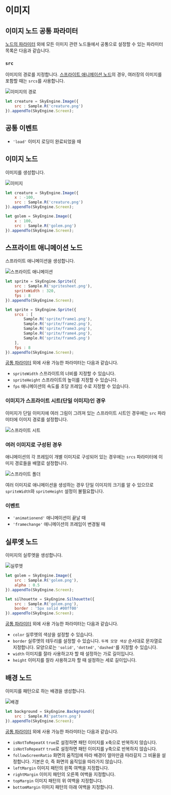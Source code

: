 # 이미지

## 이미지 노드 공통 파라미터
[노드의 파라미터](../Node.md#파라미터) 외에 모든 이미지 관련 노드들에서 공통으로 설정할 수 있는 파라미터 목록은 다음과 같습니다.

### `src`
이미지의 경로를 지정합니다. [스프라이트 애니메이션 노드](#스프라이트-애니메이션-노드)의 경우, 여러장의 이미지를 포함할 때는 `srcs`를 사용합니다.

![이미지의 경로](https://raw.githubusercontent.com/Hanul/SkyEngine/master/DOC/Node/Image/src.png)

```javascript
let creature = SkyEngine.Image({
	src : Sample.R('creature.png')
}).appendTo(SkyEngine.Screen);
```

## 공통 이벤트
- `'load'` 이미지 로딩이 완료되었을 때

## 이미지 노드
이미지를 생성합니다.

![이미지](https://raw.githubusercontent.com/Hanul/SkyEngine/master/DOC/Node/Image/image.png)

```javascript
let creature = SkyEngine.Image({
	x : -100,
	src : Sample.R('creature.png')
}).appendTo(SkyEngine.Screen);

let golem = SkyEngine.Image({
	x : 100,
	src : Sample.R('golem.png')
}).appendTo(SkyEngine.Screen);
```

## 스프라이트 애니메이션 노드
스프라이트 애니메이션을 생성합니다.

![스프라이트 애니메이션](https://raw.githubusercontent.com/Hanul/SkyEngine/master/DOC/Node/Image/sprite.gif)

```javascript
let sprite = SkyEngine.Sprite({
	src : Sample.R('spritesheet.png'),
	spriteWidth : 320,
	fps : 8
}).appendTo(SkyEngine.Screen);
```

```javascript
let sprite = SkyEngine.Sprite({
	srcs : [
		Sample.R('sprite/frame1.png'),
		Sample.R('sprite/frame2.png'),
		Sample.R('sprite/frame3.png'),
		Sample.R('sprite/frame4.png'),
		Sample.R('sprite/frame5.png')
	],
	fps : 8
}).appendTo(SkyEngine.Screen);
```

[공통 파라미터](#이미지-노드-공통-파라미터) 외에 사용 가능한 파라미터는 다음과 같습니다.
- `spriteWidth` 스프라이트의 너비를 지정할 수 있습니다.
- `spriteHeight` 스프라이트의 높이를 지정할 수 있습니다.
- `fps` 애니메이션의 속도를 초당 프레임 수로 지정할 수 있습니다.

### 이미지가 스프라이트 시트(단일 이미지)인 경우
이미지가 단일 이미지에 여러 그림이 그려져 있는 스프라이트 시트인 경우에는 `src` 파라미터에 이미지 경로를 설정합니다.

![스프라이트 시트](https://raw.githubusercontent.com/Hanul/SkyEngine/master/DOC/Node/Image/spritesheet.png)

### 여러 이미지로 구성된 경우
애니메이션의 각 프레임이 개별 이미지로 구성되어 있는 경우에는 `srcs` 파라미터에 이미지 경로들을 배열로 설정합니다.

![스프라이트 폴더](https://raw.githubusercontent.com/Hanul/SkyEngine/master/DOC/Node/Image/spritefolder.png)

여러 이미지로 애니메이션을 생성하는 경우 단일 이미지의 크기를 알 수 있으므로 `spriteWidth`와 `spriteHeight` 설정이 불필요합니다.

### 이벤트
- `'animationend'` 애니메이션이 끝날 때
- `'framechange'` 애니메이션의 프레임이 변경될 때

## 실루엣 노드
이미지의 실루엣을 생성합니다.

![실루엣](https://raw.githubusercontent.com/Hanul/SkyEngine/master/DOC/Node/Image/silhouette.png)

```javascript
let golem = SkyEngine.Image({
	src : Sample.R('golem.png'),
	alpha : 0.5
}).appendTo(SkyEngine.Screen);

let silhouette = SkyEngine.Silhouette({
	src : Sample.R('golem.png'),
	border : '5px solid #00ff00'
}).appendTo(SkyEngine.Screen);
```

[공통 파라미터](#이미지-노드-공통-파라미터) 외에 사용 가능한 파라미터는 다음과 같습니다.
- `color` 실루엣의 색상을 설정할 수 있습니다.
- `border` 실루엣의 테두리를 설정할 수 있습니다. `두께 모양 색상` 순서대로 문자열로 지정합니다. 모양으로는 `'solid'`, `'dotted'`, `'dashed'`를 지정할 수 있습니다.
- `width` 이미지를 잘라 사용하고자 할 때 설정하는 가로 길이입니다.
- `height` 이미지를 잘라 사용하고자 할 때 설정하는 세로 길이입니다.

## 배경 노드
이미지를 패턴으로 하는 배경을 생성합니다.

![배경](https://raw.githubusercontent.com/Hanul/SkyEngine/master/DOC/Node/Image/background.png)

```javascript
let background = SkyEngine.Background({
	src : Sample.R('pattern.png')
}).appendTo(SkyEngine.Screen);
```

[공통 파라미터](#이미지-노드-공통-파라미터) 외에 사용 가능한 파라미터는 다음과 같습니다.
- `isNotToRepeatX` `true`로 설정하면 패턴 이미지를 x축으로 반복하지 않습니다.
- `isNotToRepeatY` `true`로 설정하면 패턴 이미지를 y축으로 반복하지 않습니다.
- `followScreenRatio` 화면의 움직임에 따라 배경이 얼마만큼 따라갈지 그 비율을 설정합니다. 기본은 0, 즉 화면의 움직임을 따라가지 않습니다.
- `leftMargin` 이미지 패턴의 왼쪽 여백을 지정합니다.
- `rightMargin` 이미지 패턴의 오른쪽 여백을 지정합니다.
- `topMargin` 이미지 패턴의 위 여백을 지정합니다.
- `bottomMargin` 이미지 패턴의 아래 여백을 지정합니다.
